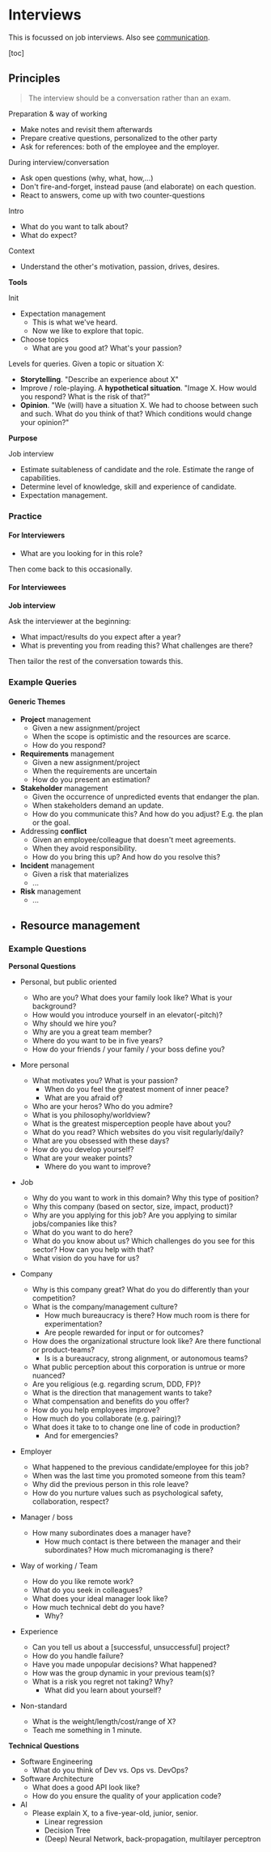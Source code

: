 # Interviews

This is focussed on job interviews. Also see [communication](communication.md).

[toc]

## Principles

>  The interview should be a conversation rather than an exam.

Preparation & way of working
- Make notes and revisit them afterwards
- Prepare creative questions, personalized to the other party
- Ask for references: both of the employee and the employer.

During interview/conversation
- Ask open questions (why, what, how,...)
- Don't fire-and-forget, instead pause (and elaborate) on each question.
- React to answers, come up with two counter-questions

Intro
- What do you want to talk about?
- What do expect?

Context
- Understand the other's motivation, passion, drives, desires.



**Tools**

Init

- Expectation management
    - This is what we've heard.
    - Now we like to explore that topic.
- Choose topics
    - What are you good at? What's your passion?



Levels for queries. Given a topic or situation X:

- **Storytelling**. "Describe an experience about X"
- Improve / role-playing. A **hypothetical situation**. "Image X. How would you respond? What is the risk of that?"
- **Opinion**. "We (will) have a situation X. We had to choose between such and such. What do you think of that? Which conditions would change your opinion?"



**Purpose**

Job interview

- Estimate suitableness of candidate and the role. Estimate the range of capabilities.
- Determine level of knowledge, skill and experience of candidate.
- Expectation management.



### Practice

#### For Interviewers

- What are you looking for in this role?

Then come back to this occasionally.

#### For Interviewees

**Job interview**

Ask the interviewer at the beginning:

- What impact/results do you expect after a year?
- What is preventing you from reading this? What challenges are there?

Then tailor the rest of the conversation towards this.



### Example Queries

#### Generic Themes

- **Project** management
    - Given a new assignment/project
    - When the scope is optimistic and the resources are scarce.
    - How do you respond?
- **Requirements** management
    - Given a new assignment/project
    - When the requirements are uncertain
    - How do you present an estimation?
- **Stakeholder** management
    - Given the occurrence of unpredicted events that endanger the plan.
    - When stakeholders demand an update.
    - How do you communicate this? And how do you adjust? E.g. the plan or the goal.
- Addressing **conflict**
    - Given an employee/colleague that doesn't meet agreements.
    - When they avoid responsibility.
    - How do you bring this up? And how do you resolve this?
- **Incident** management
    - Given a risk that materializes 
    - ...
- **Risk** management
    - ...
- **Resource** management
    - 



### Example Questions

**Personal Questions**

- Personal, but public oriented

  - Who are you? What does your family look like? What is your background?
  - How would you introduce yourself in an elevator(-pitch)?
  - Why should we hire you?
  - Why are you a great team member?
  - Where do you want to be in five years?
  - How do your friends / your family / your boss define you?
- More personal
  - What motivates you? What is your passion?
    - When do you feel the greatest moment of inner peace?
    - What are you afraid of?
  - Who are your heros? Who do you admire?
  - What is you philosophy/worldview?
  - What is the greatest misperception people have about you?
  - What do you read? Which websites do you visit regularly/daily?
  - What are you obsessed with these days?
  - How do you develop yourself?
  - What are your weaker points?
    - Where do you want to improve?
- Job
  - Why do you want to work in this domain? Why this type of position?
  - Why this company (based on sector, size, impact, product)?
  - Why are you applying for this job? Are you applying to similar jobs/companies like this?
  - What do you want to do here?
  - What do you know about us? Which challenges do you see for this sector? How can you help with that?
  - What vision do you have for us?
- Company
  - Why is this company great? What do you do differently than your competition?
  - What is the company/management culture?
    - How much bureaucracy is there? How much room is there for experimentation?
    - Are people rewarded for input or for outcomes?
  - How does the organizational structure look like? Are there functional or product-teams?
    - Is is a bureaucracy, strong alignment, or autonomous teams?
  - What public perception about this corporation is untrue or more nuanced?
  - Are you religious (e.g. regarding scrum, DDD, FP)?
  - What is the direction that management wants to take?
  - What compensation and benefits do you offer?
  - How do you help employees improve?
  - How much do you collaborate (e.g. pairing)?
  - What does it take to to change one line of code in production?
    - And for emergencies?
- Employer
  - What happened to the previous candidate/employee for this job?
  - When was the last time you promoted someone from this team?
  - Why did the previous person in this role leave?
  - How do you nurture values such as psychological safety, collaboration, respect?
- Manager / boss
  - How many subordinates does a manager have?
    - How much contact is there between the manager and their subordinates? How much micromanaging is there?
- Way of working / Team
  - How do you like remote work?
  - What do you seek in colleagues?
  - What does your ideal manager look like?
  - How much technical debt do you have?
    - Why?
- Experience
  - Can you tell us about a [successful, unsuccessful] project?
  - How do you handle failure?
  - Have you made unpopular decisions? What happened?
  - How was the group dynamic in your previous team(s)?
  - What is a risk you regret not taking? Why?
      - What did you learn about yourself?
- Non-standard
  - What is the weight/length/cost/range of X?
  - Teach me something in 1 minute.

**Technical Questions**

- Software Engineering
  - What do you think of Dev vs. Ops vs. DevOps?
- Software Architecture
  - What does a good API look like?
  - How do you ensure the quality of your application code?
- AI
  - Please explain X, to a five-year-old, junior, senior.
    - Linear regression
    - Decision Tree
    - (Deep) Neural Network, back-propagation, multilayer perceptron
